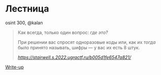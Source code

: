 # Лестница

osint 300, @kalan

> Как всегда, только один вопрос: _где это?_
>
> При решении вас спросят одноразовые коды или, как их _тогда_ было принято называть, шифры — у вас их есть 8 штук.</p>
>
> _https://stairwell.s.2022.ugractf.ru/b005d1fe6547a821/_

[Write-up](WRITEUP.md)
